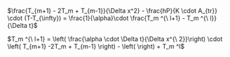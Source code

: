 $\frac{T_{m+1} - 2T_m + T_{m-1}}{\Delta x^2} - \frac{hP}{K \cdot A_{tr}} \cdot (T-T_{\infty}) = \frac{1}{\alpha}\cdot \frac{T_m ^{\ l+1} - T_m ^{\ l}}{\Delta t}$


$T_m ^{\ l+1} = \left( \frac{\alpha \cdot \Delta t}{\Delta x^{\ 2}}\right) \cdot \left(  T_{m+1} -2T_m + T_{m-1}    \right) - \left( \right)  +  T_m ^l$